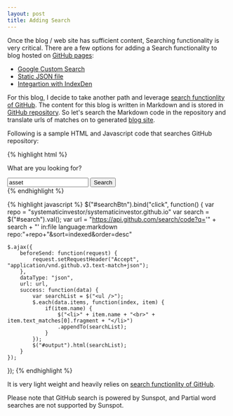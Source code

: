 ```yaml
---
layout: post
title: Adding Search
---
```



Once the blog / web site has sufficient content, Searching functionality is very critical.
There are a few options for adding a Search functionality to blog hosted on 
[GitHub pages](https://pages.github.com/):

* [Google Custom Search](https://www.google.ca/cse/)
* [Static JSON file](http://martin-thoma.com/jekyll-and-git/#tocAnchor-1-14)
* [Integartion with IndexDen](http://jshum.github.io/blog/2013/01/21/adding-search-to-jekyll/)

For this blog, I decide to take another path and leverage [search functionlity of GitHub](https://developer.github.com/v3/search/). 
The content for this blog is written in Markdown and is stored in [GitHub repository](https://github.com/systematicinvestor/systematicinvestor.github.io).
So let's search the Markdown code in the repository and translate urls of matches on to generated
[blog site](http://systematicinvestor.github.io/).

Following is a sample HTML and Javascript code that searches GitHub repository:

{% highlight html %}
<p>What are you looking for?</p>
<input id="search" type="text" value="asset"/>
<button id="searchBtn">Search</button>
<div id="output"></div>
{% endhighlight %}

{% highlight javascript %}
$("#searchBtn").bind("click", function() {
  var repo = "systematicinvestor/systematicinvestor.github.io"
  var search = $("#search").val();
  var url = "https://api.github.com/search/code?q='" + search + "' in:file language:markdown repo:"+repo+"&sort=indexed&order=desc"

	$.ajax({
	    beforeSend: function(request) {
	        request.setRequestHeader("Accept", "application/vnd.github.v3.text-match+json");
	    },
	    dataType: "json",
	    url: url,
	    success: function(data) {
	        var searchList = $("<ul />");
	        $.each(data.items, function(index, item) {
	            if(item.name) {
	                $("<li>" + item.name + "<br>" + item.text_matches[0].fragment + "</li>")
	                .appendTo(searchList);
	            }
	        });
	        $("#output").html(searchList);
		}
	});	
});
{% endhighlight %}

It is very light weight and heavily relies on  [search functionlity of GitHub](https://developer.github.com/v3/search/).

Please note that GitHub search is powered by Sunspot, and Partial word searches are not supported by Sunspot.